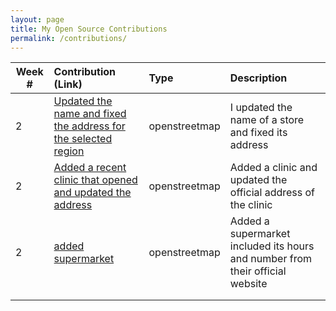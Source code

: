 ```yaml
---
layout: page
title: My Open Source Contributions
permalink: /contributions/
---
```


<!--
The first column, Contribution, must be a hyperlink to the actual contribution,
such as the Wikipedia edit or pull request, etc., with a suitable name.
Type of the contribution should be "Wikipedia edit", "OpenStreet Map feature",
"Project Documentation", "Project Code", "Blog Edit", etc.

The Description should include a brief summary of what you did.

Replace the first row below with your contribution and add new ones below it
following the same syntax.

-->





| Week #       | Contribution (Link)  | Type  | Description |
|---|:---|:---|:---|
|  2   | [Updated the name and fixed the address for the selected region](https://github.com/stewartweiss/butterfly-network/blob/master/butterfly_edges.c)    | openstreetmap|   I updated the name of a store and fixed its address  |
|  2   | [Added a recent clinic that opened and updated the address](https://github.com/stewartweiss/butterfly-network/blob/master/butterfly_edges.c)    | openstreetmap|   Added a clinic and updated the official address of the clinic |
|  2   | [added supermarket](https://github.com/stewartweiss/butterfly-network/blob/master/butterfly_edges.c)    | openstreetmap| Added a supermarket included its hours and number from their official website |
|     |     |     |      |
|     |     |     |      |

